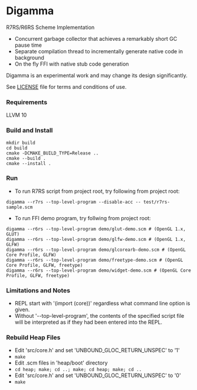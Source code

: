 # Digamma

R7RS/R6RS Scheme Implementation

* Concurrent garbage collector that achieves a remarkably short GC pause time
* Separate compilation thread to incrementally generate native code in background
* On the fly FFI with native stub code generation

Digamma is an experimental work and may change its design significantly.

See [LICENSE](https://github.com/fujita-y/digamma/blob/master/LICENSE) file for terms and conditions of use.

### Requirements

LLVM 10

### Build and Install

```
mkdir build
cd build
cmake -DCMAKE_BUILD_TYPE=Release ..
cmake --build .
cmake --install .
```

### Run

* To run R7RS script from project root, try following from project root:
```
digamma --r7rs --top-level-program --disable-acc -- test/r7rs-sample.scm
```

* To run FFI demo program, try follwing from project root:
```
digamma --r6rs --top-level-program demo/glut-demo.scm # (OpenGL 1.x, GLUT)
digamma --r6rs --top-level-program demo/glfw-demo.scm # (OpenGL 1.x, GLFW)
digamma --r6rs --top-level-program demo/glcorearb-demo.scm # (OpenGL Core Profile, GLFW)
digamma --r6rs --top-level-program demo/freetype-demo.scm # (OpenGL Core Profile, GLFW, freetype)
digamma --r6rs --top-level-program demo/widget-demo.scm # (OpenGL Core Profile, GLFW, freetype)
```

### Limitations and Notes

* REPL start with '(import (core))' regardless what command line option is given.
* Without '--top-level-program', the contents of the specified script file will be interpreted as if they had been entered into the REPL.

### Rebuild Heap Files

* Edit 'src/core.h' and set 'UNBOUND_GLOC_RETURN_UNSPEC' to '1'
* ```make```
* Edit .scm files in 'heap/boot' directory
* ```cd heap; make; cd ..; make; cd heap; make; cd ..```
* Edit 'src/core.h' and set 'UNBOUND_GLOC_RETURN_UNSPEC' to '0'
* ```make```
